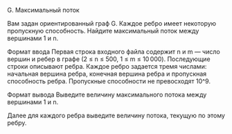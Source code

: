 G. Максимальный поток

Вам задан ориентированный граф G. Каждое ребро имеет некоторую пропускную способность. Найдите максимальный поток между вершинами 1 и n.

Формат ввода
Первая строка входного файла содержит n и m — число вершин и ребер в графе (2 ≤ n ≤ 500, 1 ≤ m ≤ 10 000). Последующие строки описывают ребра. Каждое ребро задается тремя числами: начальная вершина ребра, конечная вершина ребра и пропускная способность ребра. Пропускные способности не превосходят 10^9.

Формат вывода
Выведите величину максимального потока между вершинами 1 и n.

Далее для каждого ребра выведите величину потока, текущую по этому ребру.

